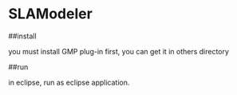 SLAModeler
==========
##install

you must install GMP plug-in first, you can get it in others directory

##run

in eclipse, run as eclipse application.



